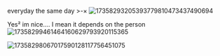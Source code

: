 everyday the same day >-×
![17358293205393779810473437490694](https://github.com/user-attachments/assets/018eac7e-f1d5-41cc-9ce4-c38c47fdca96)


Yes² im nice.... I mean it depends on the person
![17358299461464160629793920115365](https://github.com/user-attachments/assets/94dbb2b6-9e1a-4739-99cc-b06452bdd4fb)


![17358298067017590128117756451075](https://github.com/user-attachments/assets/e86cc43a-e885-457d-91d3-5180c23772bb)
